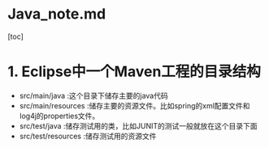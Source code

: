 # Java_note.md

[toc]

# 1. Eclipse中一个Maven工程的目录结构

- src/main/java  :这个目录下储存主要的java代码
- src/main/resources  :储存主要的资源文件。比如spring的xml配置文件和log4j的properties文件。
- src/test/java  :储存测试用的类，比如JUNIT的测试一般就放在这个目录下面
- src/test/resources  :储存测试用的资源文件